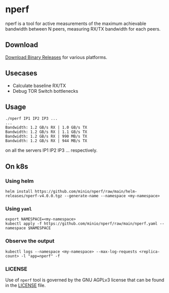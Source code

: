 # nperf

nperf is a tool for active measurements of the maximum achievable bandwidth between N peers, measuring RX/TX bandwidth for each peers.

## Download

[Download Binary Releases](https://github.com/minio/nperf/releases) for various platforms.

## Usecases
- Calculate baseline RX/TX
- Debug TOR Switch bottlenecks

## Usage
```
./nperf IP1 IP2 IP3 ...
...
Bandwidth: 1.2 GB/s RX | 1.0 GB/s TX
Bandwidth: 1.2 GB/s RX | 1.1 GB/s TX
Bandwidth: 1.2 GB/s RX | 990 MB/s TX
Bandwidth: 1.2 GB/s RX | 944 MB/s TX
```

on all the servers IP1 IP2 IP3 ... respectively.

## On k8s

### Using helm
```
helm install https://github.com/minio/nperf/raw/main/helm-releases/nperf-v4.0.0.tgz --generate-name --namespace <my-namespace>
```

### Using `yaml`

```
export NAMESPACE=<my-namespace>
kubectl apply -f https://github.com/minio/nperf/raw/main/nperf.yaml --namespace $NAMESPACE
```

### Observe the output
```
kubectl logs --namespace <my-namespace> --max-log-requests <replica-count> -l "app=nperf" -f
```

### LICENSE
Use of `nperf` tool is governed by the GNU AGPLv3 license that can be found in the [LICENSE](./LICENSE) file.
